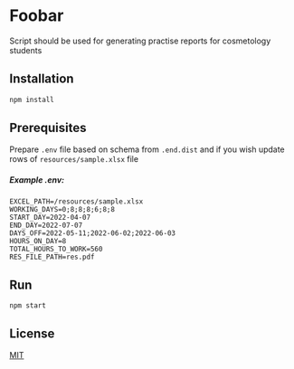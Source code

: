 # Foobar
Script should be used for generating practise reports for cosmetology students

## Installation

```bash
npm install
```

## Prerequisites
Prepare `.env` file based on schema from `.end.dist` and if you wish update rows of `resources/sample.xlsx` file
##### Example .env:

```
EXCEL_PATH=/resources/sample.xlsx
WORKING_DAYS=0;8;8;8;6;8;8
START_DAY=2022-04-07
END_DAY=2022-07-07
DAYS_OFF=2022-05-11;2022-06-02;2022-06-03
HOURS_ON_DAY=8
TOTAL_HOURS_TO_WORK=560
RES_FILE_PATH=res.pdf
```

## Run
```
npm start
```

## License

[MIT](https://choosealicense.com/licenses/mit/)